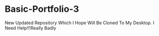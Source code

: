 # Basic-Portfolio-3
New Updated Repository Which I Hope Will Be Cloned To My Desktop. I Need Help!!!Really Badly

